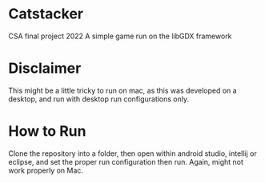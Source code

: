 # Catstacker
CSA final project 2022
A simple game run on the libGDX framework

# Disclaimer
This might be a little tricky to run on mac, as this was developed on a desktop, and run with desktop run configurations only.

# How to Run
Clone the repository into a folder, then open within android studio, intellij or eclipse, and set the proper run configuration then run. Again, might not work properly on Mac.
